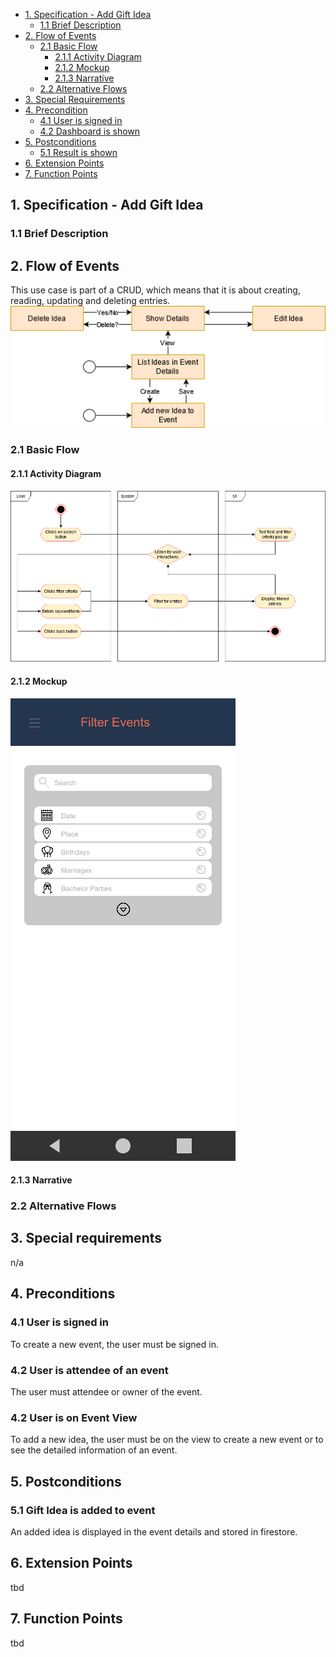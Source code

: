 - [1. Specification - Add Gift Idea](#1-specification-add-gift-idea)
    - [1.1 Brief Description](#11-brief-description)
- [2. Flow of Events](#2-flow-of-events)
    - [2.1 Basic Flow](#21-basic-flow)
        - [2.1.1 Activity Diagram](#211-activity-diagram)
        - [2.1.2 Mockup](#212-mockup)
        - [2.1.3 Narrative](#213-narrative)
    - [2.2 Alternative Flows](#21-alternative-flows)
- [3. Special Requirements](#3-special-requirements)
- [4. Precondition](#4-preconditions)
    - [4.1 User is signed in](#41-user-is-signed-in)
    - [4.2 Dashboard is shown](#42-dashboard-is-shown)
- [5. Postconditions](#5-postconditions)
    - [5.1 Result is shown](#51-result-is-shown)
- [6. Extension Points](#6-extension-points)
- [7. Function Points](#7-function-points)

## 1. Specification - Add Gift Idea
### 1.1 Brief Description

## 2. Flow of Events
This use case is part of a CRUD, which means that it is about creating, reading, updating and deleting entries. 
![CRUD](https://raw.githubusercontent.com/Honrix/PlandoraDocumentation/main/UCS/CRUD/Add%20Gift%20Idea%20CRUD.png)
### 2.1 Basic Flow
#### 2.1.1 Activity Diagram
![Activity Diagram](https://raw.githubusercontent.com/Honrix/PlandoraDocumentation/main/UCS/Filter%20upcoming%20Events.png)

#### 2.1.2 Mockup
![Filter Events Mockup](https://raw.githubusercontent.com/Honrix/PlandoraDocumentation/main/UCS/mockup/Filter_View.png)
#### 2.1.3 Narrative

### 2.2 Alternative Flows

## 3. Special requirements
n/a

## 4. Preconditions
### 4.1 User is signed in
To create a new event, the user must be signed in.

### 4.2 User is attendee of an event
The user must attendee or owner of the event. 

### 4.2 User is on Event View
To add a new idea, the user must be on the view to create a new event or to see the detailed information of an event. 

## 5. Postconditions
### 5.1 Gift Idea is added to event
An added idea is displayed in the event details and stored in firestore.

## 6. Extension Points
tbd
## 7. Function Points
tbd
